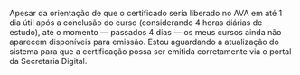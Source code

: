 Apesar da orientação de que o certificado seria liberado no AVA em até 1 dia útil após a conclusão do curso (considerando 4 horas diárias de estudo), até o momento — passados 4 dias — os meus cursos ainda não aparecem disponíveis para emissão. Estou aguardando a atualização do sistema para que a certificação possa ser emitida corretamente via o portal da Secretaria Digital.

